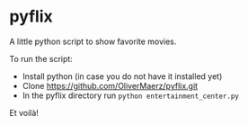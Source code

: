 # pyflix

A little python script to show favorite movies. 

To run the script:

- Install python (in case you do not have it installed yet)
- Clone https://github.com/OliverMaerz/pyflix.git
- In the pyflix directory run `python entertainment_center.py`

Et voilà!


